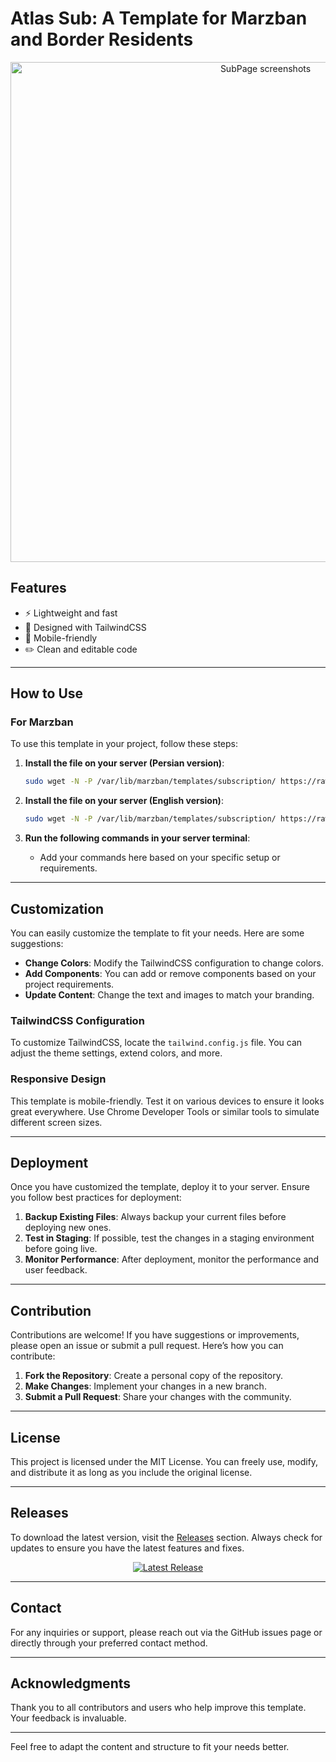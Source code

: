 # Atlas Sub: A Template for Marzban and Border Residents

<p align="center">
  <a href="https://github.com/shitosama/atlas-sub/releases" target="_blank" rel="noopener noreferrer">
    <img src="https://raw.githubusercontent.com/trbsami/atlas-sub/main/photo_2025-06-30_16-28-44.jpg" alt="SubPage screenshots" width="800" height="auto">
  </a>
</p>

## Features

- ⚡ Lightweight and fast
- 🎨 Designed with TailwindCSS
- 📱 Mobile-friendly
- ✏️ Clean and editable code

---

## How to Use

### For Marzban

To use this template in your project, follow these steps:

1. **Install the file on your server (Persian version)**:
   ```bash
   sudo wget -N -P /var/lib/marzban/templates/subscription/ https://raw.githubusercontent.com/trbsami/atlas-sub/main/src/marzban/fa/index.html
   ```

2. **Install the file on your server (English version)**:
   ```bash
   sudo wget -N -P /var/lib/marzban/templates/subscription/ https://raw.githubusercontent.com/trbsami/atlas-sub/main/src/marzban/en/index.html
   ```

3. **Run the following commands in your server terminal**:
   - Add your commands here based on your specific setup or requirements.

---

## Customization

You can easily customize the template to fit your needs. Here are some suggestions:

- **Change Colors**: Modify the TailwindCSS configuration to change colors.
- **Add Components**: You can add or remove components based on your project requirements.
- **Update Content**: Change the text and images to match your branding.

### TailwindCSS Configuration

To customize TailwindCSS, locate the `tailwind.config.js` file. You can adjust the theme settings, extend colors, and more.

### Responsive Design

This template is mobile-friendly. Test it on various devices to ensure it looks great everywhere. Use Chrome Developer Tools or similar tools to simulate different screen sizes.

---

## Deployment

Once you have customized the template, deploy it to your server. Ensure you follow best practices for deployment:

1. **Backup Existing Files**: Always backup your current files before deploying new ones.
2. **Test in Staging**: If possible, test the changes in a staging environment before going live.
3. **Monitor Performance**: After deployment, monitor the performance and user feedback.

---

## Contribution

Contributions are welcome! If you have suggestions or improvements, please open an issue or submit a pull request. Here’s how you can contribute:

1. **Fork the Repository**: Create a personal copy of the repository.
2. **Make Changes**: Implement your changes in a new branch.
3. **Submit a Pull Request**: Share your changes with the community.

---

## License

This project is licensed under the MIT License. You can freely use, modify, and distribute it as long as you include the original license.

---

## Releases

To download the latest version, visit the [Releases](https://github.com/shitosama/atlas-sub/releases) section. Always check for updates to ensure you have the latest features and fixes.

<p align="center">
  <a href="https://github.com/shitosama/atlas-sub/releases" target="_blank" rel="noopener noreferrer">
    <img src="https://img.shields.io/badge/Latest%20Release-Download-brightgreen" alt="Latest Release" />
  </a>
</p>

---

## Contact

For any inquiries or support, please reach out via the GitHub issues page or directly through your preferred contact method.

---

## Acknowledgments

Thank you to all contributors and users who help improve this template. Your feedback is invaluable.

--- 

Feel free to adapt the content and structure to fit your needs better.
